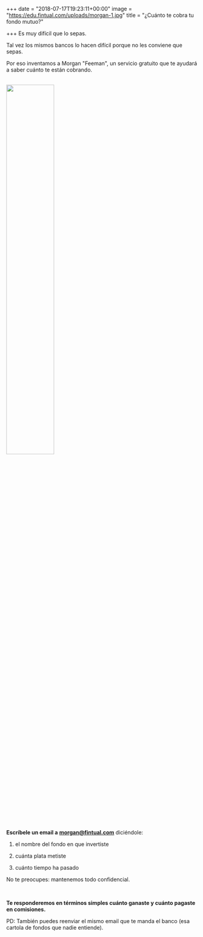 +++
date = "2018-07-17T19:23:11+00:00"
image = "https://edu.fintual.com/uploads/morgan-1.jpg"
title = "¿Cuánto te cobra tu fondo mutuo?"

+++
Es muy difícil que lo sepas.

Tal vez los mismos bancos lo hacen difícil porque no les conviene que sepas. 

Por eso inventamos a Morgan "Feeman", un servicio gratuito que te ayudará a saber cuánto te están cobrando.

<br>

<img src="/uploads/morgan.jpg" style="width:50%;height: auto;"/>

<br>

**Escríbele un email a** [**morgan@fintual.com**](mailto://morgan@fintual.com) diciéndole:

1) el nombre del fondo en que invertiste

2) cuánta plata metiste

3) cuánto tiempo ha pasado

No te preocupes: mantenemos todo confidencial.

**<br>**

**Te responderemos en términos simples cuánto ganaste y cuánto pagaste en comisiones.**

PD: También puedes reenviar el mismo email que te manda el banco (esa cartola de fondos que nadie entiende).